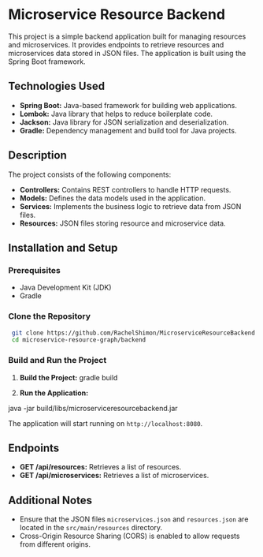 # Microservice Resource Backend

This project is a simple backend application built for managing resources and microservices. It provides endpoints to retrieve resources and microservices data stored in JSON files. The application is built using the Spring Boot framework.

## Technologies Used

- **Spring Boot:** Java-based framework for building web applications.
- **Lombok:** Java library that helps to reduce boilerplate code.
- **Jackson:** Java library for JSON serialization and deserialization.
- **Gradle:** Dependency management and build tool for Java projects.

## Description

The project consists of the following components:

- **Controllers:** Contains REST controllers to handle HTTP requests.
- **Models:** Defines the data models used in the application.
- **Services:** Implements the business logic to retrieve data from JSON files.
- **Resources:** JSON files storing resource and microservice data.

## Installation and Setup

### Prerequisites

- Java Development Kit (JDK)
- Gradle

### Clone the Repository
  ```sh
   git clone https://github.com/RachelShimon/MicroserviceResourceBackend.git
   cd microservice-resource-graph/backend
   ```

### Build and Run the Project

1. **Build the Project:**
     gradle build

2. **Run the Application:**


java -jar build/libs/microserviceresourcebackend.jar

The application will start running on `http://localhost:8080`.

## Endpoints

- **GET /api/resources:** Retrieves a list of resources.
- **GET /api/microservices:** Retrieves a list of microservices.

## Additional Notes

- Ensure that the JSON files `microservices.json` and `resources.json` are located in the `src/main/resources` directory.
- Cross-Origin Resource Sharing (CORS) is enabled to allow requests from different origins.

